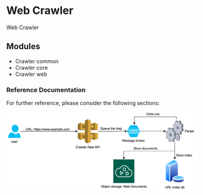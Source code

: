 # Web Crawler
Web Crawler

## Modules
* Crawler common
* Crawler core
* Crawler web


### Reference Documentation
For further reference, please consider the following sections:

![arch.png](arch.png)
